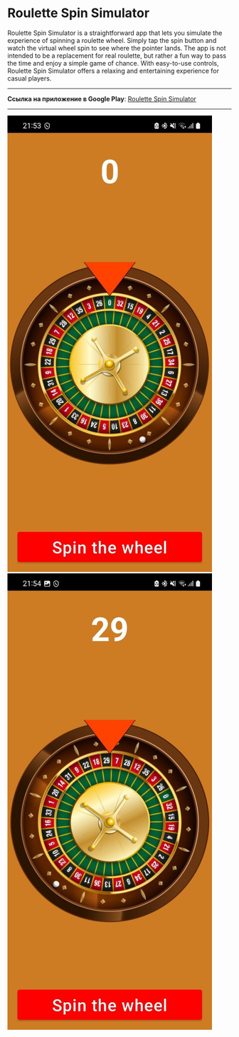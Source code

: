 # Roulette Spin Simulator

 Roulette Spin Simulator is a straightforward app that lets you simulate the experience of spinning a roulette wheel. Simply tap the spin button and watch the virtual wheel spin to see where the pointer lands. The app is not intended to be a replacement for real roulette, but rather a fun way to pass the time and enjoy a simple game of chance. With easy-to-use controls, Roulette Spin Simulator offers a relaxing and entertaining experience for casual players.
 
 ___

**Ссылка на приложение в Google Play**: [Roulette Spin Simulator](https://play.google.com/store/apps/details?id=com.bor96dev.roulettegame)

___

![screen1.jpg](https://github.com/jakobakoba/RouletteGame/blob/main/screen1.jpg)
![screen2.jpg](https://github.com/jakobakoba/RouletteGame/blob/main/screen2.jpg)
